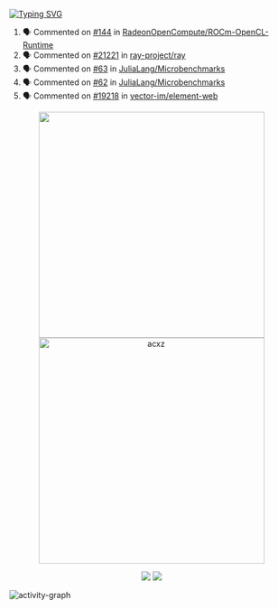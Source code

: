 [![Typing SVG](https://readme-typing-svg.herokuapp.com?size=16&color=AFFFA3&multiline=true&height=75&lines=contributing+to+robotics%2Faerospace%2Fml%2Fgpu+software;packaging+it+for+archlinux;ricer)](https://git.io/typing-svg)

<!--START_SECTION:activity-->
1. 🗣 Commented on [#144](https://github.com/RadeonOpenCompute/ROCm-OpenCL-Runtime/issues/144) in [RadeonOpenCompute/ROCm-OpenCL-Runtime](https://github.com/RadeonOpenCompute/ROCm-OpenCL-Runtime)
2. 🗣 Commented on [#21221](https://github.com/ray-project/ray/issues/21221) in [ray-project/ray](https://github.com/ray-project/ray)
3. 🗣 Commented on [#63](https://github.com/JuliaLang/Microbenchmarks/issues/63) in [JuliaLang/Microbenchmarks](https://github.com/JuliaLang/Microbenchmarks)
4. 🗣 Commented on [#62](https://github.com/JuliaLang/Microbenchmarks/issues/62) in [JuliaLang/Microbenchmarks](https://github.com/JuliaLang/Microbenchmarks)
5. 🗣 Commented on [#19218](https://github.com/vector-im/element-web/issues/19218) in [vector-im/element-web](https://github.com/vector-im/element-web)
<!--END_SECTION:activity-->

<p align="center">
  <img width="400em" src=https://github-readme-stats.vercel.app/api?username=acxz&include_all_commits=true&show_icons=true />
  <img width="400em" src="https://github-readme-streak-stats.herokuapp.com/?user=acxz&" alt="acxz" />
</p>

<p align="center">
  <img src=https://github-readme-stats.vercel.app/api/top-langs/?username=acxz&layout=compact />
  <img src=https://github-profile-trophy.vercel.app/?username=acxz&row=2&column=4 />
</p>

![activity-graph](https://activity-graph.herokuapp.com/graph?username=acxz&theme=aqua)
